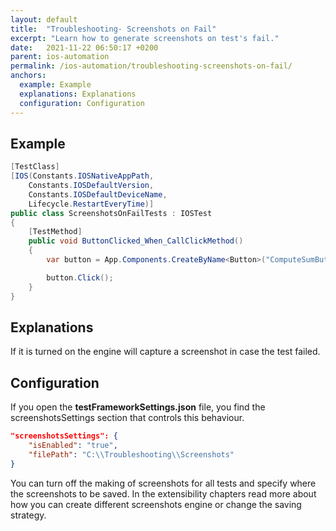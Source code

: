 ```yaml
---
layout: default
title:  "Troubleshooting- Screenshots on Fail"
excerpt: "Learn how to generate screenshots on test's fail."
date:   2021-11-22 06:50:17 +0200
parent: ios-automation
permalink: /ios-automation/troubleshooting-screenshots-on-fail/
anchors:
  example: Example
  explanations: Explanations
  configuration: Configuration
---
```

Example
-------
```csharp
[TestClass]
[IOS(Constants.IOSNativeAppPath,
    Constants.IOSDefaultVersion,
    Constants.IOSDefaultDeviceName,
    Lifecycle.RestartEveryTime)]
public class ScreenshotsOnFailTests : IOSTest
{
    [TestMethod]
    public void ButtonClicked_When_CallClickMethod()
    {
        var button = App.Components.CreateByName<Button>("ComputeSumButton");

        button.Click();
    }
}
```

Explanations
------------
If it is turned on the engine will capture a screenshot in case the test failed.

Configuration
-------------
If you open the **testFrameworkSettings.json** file, you find the screenshotsSettings section that controls this behaviour.
```json
"screenshotsSettings": {
    "isEnabled": "true",
    "filePath": "C:\\Troubleshooting\\Screenshots"
}
```
You can turn off the making of screenshots for all tests and specify where the screenshots to be saved.
In the extensibility chapters read more about how you can create different screenshots engine or change the saving strategy.